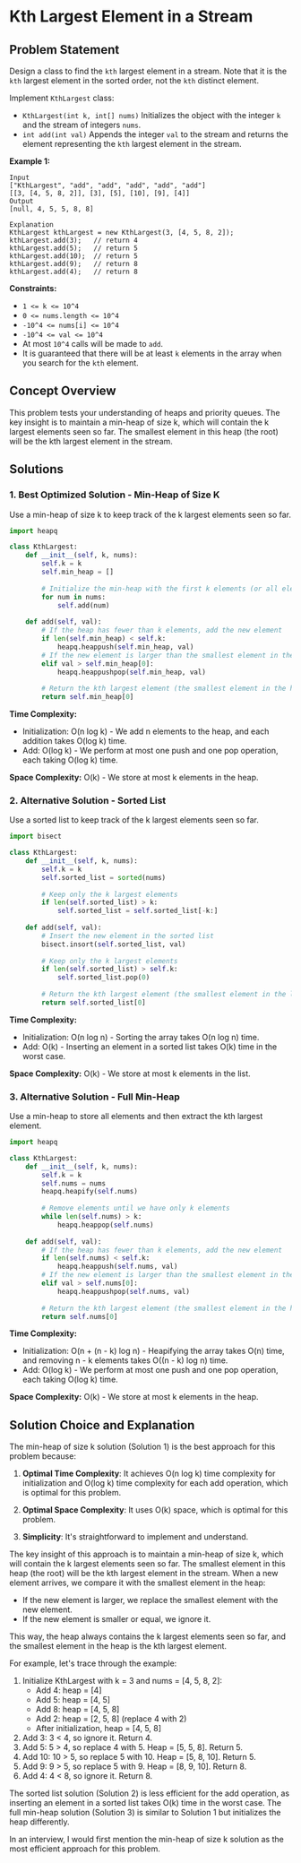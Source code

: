 # Kth Largest Element in a Stream

## Problem Statement

Design a class to find the `kth` largest element in a stream. Note that it is the `kth` largest element in the sorted order, not the `kth` distinct element.

Implement `KthLargest` class:
- `KthLargest(int k, int[] nums)` Initializes the object with the integer `k` and the stream of integers `nums`.
- `int add(int val)` Appends the integer `val` to the stream and returns the element representing the `kth` largest element in the stream.

**Example 1:**
```
Input
["KthLargest", "add", "add", "add", "add", "add"]
[[3, [4, 5, 8, 2]], [3], [5], [10], [9], [4]]
Output
[null, 4, 5, 5, 8, 8]

Explanation
KthLargest kthLargest = new KthLargest(3, [4, 5, 8, 2]);
kthLargest.add(3);   // return 4
kthLargest.add(5);   // return 5
kthLargest.add(10);  // return 5
kthLargest.add(9);   // return 8
kthLargest.add(4);   // return 8
```

**Constraints:**
- `1 <= k <= 10^4`
- `0 <= nums.length <= 10^4`
- `-10^4 <= nums[i] <= 10^4`
- `-10^4 <= val <= 10^4`
- At most `10^4` calls will be made to `add`.
- It is guaranteed that there will be at least `k` elements in the array when you search for the `kth` element.

## Concept Overview

This problem tests your understanding of heaps and priority queues. The key insight is to maintain a min-heap of size k, which will contain the k largest elements seen so far. The smallest element in this heap (the root) will be the kth largest element in the stream.

## Solutions

### 1. Best Optimized Solution - Min-Heap of Size K

Use a min-heap of size k to keep track of the k largest elements seen so far.

```python
import heapq

class KthLargest:
    def __init__(self, k, nums):
        self.k = k
        self.min_heap = []
        
        # Initialize the min-heap with the first k elements (or all elements if there are fewer than k)
        for num in nums:
            self.add(num)
    
    def add(self, val):
        # If the heap has fewer than k elements, add the new element
        if len(self.min_heap) < self.k:
            heapq.heappush(self.min_heap, val)
        # If the new element is larger than the smallest element in the heap, replace it
        elif val > self.min_heap[0]:
            heapq.heappushpop(self.min_heap, val)
        
        # Return the kth largest element (the smallest element in the heap)
        return self.min_heap[0]
```

**Time Complexity:**
- Initialization: O(n log k) - We add n elements to the heap, and each addition takes O(log k) time.
- Add: O(log k) - We perform at most one push and one pop operation, each taking O(log k) time.

**Space Complexity:** O(k) - We store at most k elements in the heap.

### 2. Alternative Solution - Sorted List

Use a sorted list to keep track of the k largest elements seen so far.

```python
import bisect

class KthLargest:
    def __init__(self, k, nums):
        self.k = k
        self.sorted_list = sorted(nums)
        
        # Keep only the k largest elements
        if len(self.sorted_list) > k:
            self.sorted_list = self.sorted_list[-k:]
    
    def add(self, val):
        # Insert the new element in the sorted list
        bisect.insort(self.sorted_list, val)
        
        # Keep only the k largest elements
        if len(self.sorted_list) > self.k:
            self.sorted_list.pop(0)
        
        # Return the kth largest element (the smallest element in the list)
        return self.sorted_list[0]
```

**Time Complexity:**
- Initialization: O(n log n) - Sorting the array takes O(n log n) time.
- Add: O(k) - Inserting an element in a sorted list takes O(k) time in the worst case.

**Space Complexity:** O(k) - We store at most k elements in the list.

### 3. Alternative Solution - Full Min-Heap

Use a min-heap to store all elements and then extract the kth largest element.

```python
import heapq

class KthLargest:
    def __init__(self, k, nums):
        self.k = k
        self.nums = nums
        heapq.heapify(self.nums)
        
        # Remove elements until we have only k elements
        while len(self.nums) > k:
            heapq.heappop(self.nums)
    
    def add(self, val):
        # If the heap has fewer than k elements, add the new element
        if len(self.nums) < self.k:
            heapq.heappush(self.nums, val)
        # If the new element is larger than the smallest element in the heap, replace it
        elif val > self.nums[0]:
            heapq.heappushpop(self.nums, val)
        
        # Return the kth largest element (the smallest element in the heap)
        return self.nums[0]
```

**Time Complexity:**
- Initialization: O(n + (n - k) log n) - Heapifying the array takes O(n) time, and removing n - k elements takes O((n - k) log n) time.
- Add: O(log k) - We perform at most one push and one pop operation, each taking O(log k) time.

**Space Complexity:** O(k) - We store at most k elements in the heap.

## Solution Choice and Explanation

The min-heap of size k solution (Solution 1) is the best approach for this problem because:

1. **Optimal Time Complexity**: It achieves O(n log k) time complexity for initialization and O(log k) time complexity for each add operation, which is optimal for this problem.

2. **Optimal Space Complexity**: It uses O(k) space, which is optimal for this problem.

3. **Simplicity**: It's straightforward to implement and understand.

The key insight of this approach is to maintain a min-heap of size k, which will contain the k largest elements seen so far. The smallest element in this heap (the root) will be the kth largest element in the stream. When a new element arrives, we compare it with the smallest element in the heap:
- If the new element is larger, we replace the smallest element with the new element.
- If the new element is smaller or equal, we ignore it.

This way, the heap always contains the k largest elements seen so far, and the smallest element in the heap is the kth largest element.

For example, let's trace through the example:
1. Initialize KthLargest with k = 3 and nums = [4, 5, 8, 2]:
   - Add 4: heap = [4]
   - Add 5: heap = [4, 5]
   - Add 8: heap = [4, 5, 8]
   - Add 2: heap = [2, 5, 8] (replace 4 with 2)
   - After initialization, heap = [4, 5, 8]
2. Add 3: 3 < 4, so ignore it. Return 4.
3. Add 5: 5 > 4, so replace 4 with 5. Heap = [5, 5, 8]. Return 5.
4. Add 10: 10 > 5, so replace 5 with 10. Heap = [5, 8, 10]. Return 5.
5. Add 9: 9 > 5, so replace 5 with 9. Heap = [8, 9, 10]. Return 8.
6. Add 4: 4 < 8, so ignore it. Return 8.

The sorted list solution (Solution 2) is less efficient for the add operation, as inserting an element in a sorted list takes O(k) time in the worst case. The full min-heap solution (Solution 3) is similar to Solution 1 but initializes the heap differently.

In an interview, I would first mention the min-heap of size k solution as the most efficient approach for this problem.
